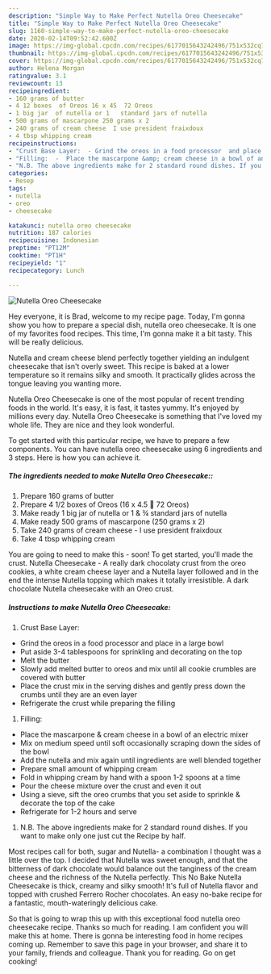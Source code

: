 ```yaml
---
description: "Simple Way to Make Perfect Nutella Oreo Cheesecake"
title: "Simple Way to Make Perfect Nutella Oreo Cheesecake"
slug: 1160-simple-way-to-make-perfect-nutella-oreo-cheesecake
date: 2020-02-14T09:52:42.600Z
image: https://img-global.cpcdn.com/recipes/6177015643242496/751x532cq70/nutella-oreo-cheesecake-recipe-main-photo.jpg
thumbnail: https://img-global.cpcdn.com/recipes/6177015643242496/751x532cq70/nutella-oreo-cheesecake-recipe-main-photo.jpg
cover: https://img-global.cpcdn.com/recipes/6177015643242496/751x532cq70/nutella-oreo-cheesecake-recipe-main-photo.jpg
author: Helena Morgan
ratingvalue: 3.1
reviewcount: 13
recipeingredient:
- 160 grams of butter
- 4 12 boxes  of Oreos 16 x 45  72 Oreos
- 1 big jar  of nutella or 1   standard jars of nutella
- 500 grams of mascarpone 250 grams x 2
- 240 grams of cream cheese  I use president fraixdoux
- 4 tbsp whipping cream
recipeinstructions:
- "Crust Base Layer:  -	Grind the oreos in a food processor  and place in a large bowl -	Put aside 3-4 tablespoons for sprinkling and decorating on the top  -	Melt the butter   -	Slowly add melted butter to oreos and mix until all cookie crumbles are covered with butter -	Place the crust mix in the serving dishes and gently press down the crumbs until they are an even layer  -	Refrigerate the crust while preparing the filling"
- "Filling:  -	Place the mascarpone &amp; cream cheese in a bowl of an electric mixer -	Mix on medium speed until soft occasionally scraping down the sides of the bowl -	Add the nutella and mix again until ingredients are  well blended together  -	Prepare small amount of whipping cream  -	Fold in whipping cream by hand with a spoon 1-2 spoons at a time -	Pour the cheese mixture over the crust and even it out   -	Using a sieve, sift the oreo crumbs that you set aside to sprinkle &amp; decorate the top of the cake -	Refrigerate for 1-2 hours and serve"
- "N.B. The above ingredients make for 2 standard round dishes. If you want to make only one just cut the Recipe by half."
categories:
- Resep
tags:
- nutella
- oreo
- cheesecake

katakunci: nutella oreo cheesecake
nutrition: 187 calories
recipecuisine: Indonesian
preptime: "PT12M"
cooktime: "PT1H"
recipeyield: "1"
recipecategory: Lunch

---
```



![Nutella Oreo Cheesecake](https://img-global.cpcdn.com/recipes/6177015643242496/751x532cq70/nutella-oreo-cheesecake-recipe-main-photo.jpg)

Hey everyone, it is Brad, welcome to my recipe page. Today, I'm gonna show you how to prepare a special dish, nutella oreo cheesecake. It is one of my favorites food recipes. This time, I'm gonna make it a bit tasty. This will be really delicious.

Nutella and cream cheese blend perfectly together yielding an indulgent cheesecake that isn&#39;t overly sweet. This recipe is baked at a lower temperature so it remains silky and smooth. It practically glides across the tongue leaving you wanting more.

Nutella Oreo Cheesecake is one of the most popular of recent trending foods in the world. It's easy, it is fast, it tastes yummy. It's enjoyed by millions every day. Nutella Oreo Cheesecake is something that I've loved my whole life. They are nice and they look wonderful.


To get started with this particular recipe, we have to prepare a few components. You can have nutella oreo cheesecake using 6 ingredients and 3 steps. Here is how you can achieve it.

##### The ingredients needed to make Nutella Oreo Cheesecake::

1. Prepare 160 grams of butter
1. Prepare 4 1/2 boxes  of Oreos (16 x 4.5  72 Oreos)
1. Make ready 1 big jar  of nutella or 1 &amp; ¾ standard jars of nutella
1. Make ready 500 grams of mascarpone (250 grams x 2)
1. Take 240 grams of cream cheese - I use president fraixdoux
1. Take 4 tbsp whipping cream


You are going to need to make this - soon! To get started, you&#39;ll made the crust. Nutella Cheesecake - A really dark chocolaty crust from the oreo cookies, a white cream cheese layer and a Nutella layer followed and in the end the intense Nutella topping which makes it totally irresistible. A dark chocolate Nutella cheesecake with an Oreo crust. 

##### Instructions to make Nutella Oreo Cheesecake:

1. Crust Base Layer: 
-	Grind the oreos in a food processor  and place in a large bowl
-	Put aside 3-4 tablespoons for sprinkling and decorating on the top 
-	Melt the butter  
-	Slowly add melted butter to oreos and mix until all cookie crumbles are covered with butter
-	Place the crust mix in the serving dishes and gently press down the crumbs until they are an even layer 
-	Refrigerate the crust while preparing the filling
1. Filling: 
-	Place the mascarpone &amp; cream cheese in a bowl of an electric mixer
-	Mix on medium speed until soft occasionally scraping down the sides of the bowl
-	Add the nutella and mix again until ingredients are  well blended together 
-	Prepare small amount of whipping cream 
-	Fold in whipping cream by hand with a spoon 1-2 spoons at a time
-	Pour the cheese mixture over the crust and even it out  
-	Using a sieve, sift the oreo crumbs that you set aside to sprinkle &amp; decorate the top of the cake
-	Refrigerate for 1-2 hours and serve
1. N.B. The above ingredients make for 2 standard round dishes. If you want to make only one just cut the Recipe by half.


Most recipes call for both, sugar and Nutella- a combination I thought was a little over the top. I decided that Nutella was sweet enough, and that the bitterness of dark chocolate would balance out the tanginess of the cream cheese and the richness of the Nutella perfectly. This No Bake Nutella Cheesecake is thick, creamy and silky smooth! It&#39;s full of Nutella flavor and topped with crushed Ferrero Rocher chocolates. An easy no-bake recipe for a fantastic, mouth-wateringly delicious cake. 

So that is going to wrap this up with this exceptional food nutella oreo cheesecake recipe. Thanks so much for reading. I am confident you will make this at home. There is gonna be interesting food in home recipes coming up. Remember to save this page in your browser, and share it to your family, friends and colleague. Thank you for reading. Go on get cooking!
